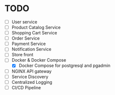 # TODO

-   [ ] User service
-   [ ] Product Catalog Service
-   [ ] Shopping Cart Service
-   [ ] Order Service
-   [ ] Payment Service
-   [ ] Notification Service
-   [ ] Store front
-   [ ] Docker & Docker Compose
    -   [x] Docker Compose for postgresql and pgadmin
-   [ ] NGINX API gateway
-   [ ] Service Discovery
-   [ ] Centralized Logging
-   [ ] CI/CD Pipeline
